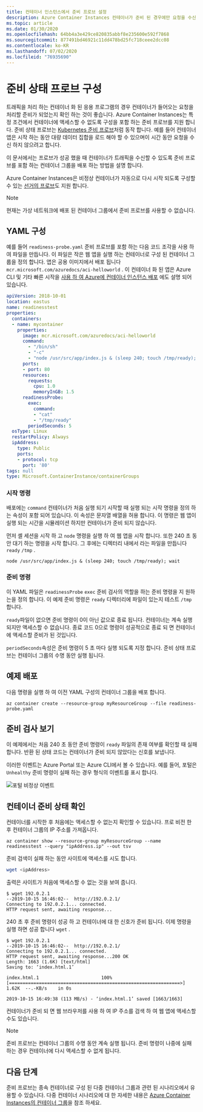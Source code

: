 ```yaml
---
title: 컨테이너 인스턴스에서 준비 프로브 설정
description: Azure Container Instances 컨테이너가 준비 된 경우에만 요청을 수신 하도록 프로브를 구성 하는 방법에 대해 알아봅니다.
ms.topic: article
ms.date: 01/30/2020
ms.openlocfilehash: 64bb4a3e429ce820835abbf8e235600e592f7868
ms.sourcegitcommit: 877491bd46921c11dd478bd25fc718ceee2dcc08
ms.contentlocale: ko-KR
ms.lasthandoff: 07/02/2020
ms.locfileid: "76935690"
---
```

# <a name="configure-readiness-probes"></a>준비 상태 프로브 구성

트래픽을 처리 하는 컨테이너 화 된 응용 프로그램의 경우 컨테이너가 들어오는 요청을 처리할 준비가 되었는지 확인 하는 것이 좋습니다. Azure Container Instances는 특정 조건에서 컨테이너에 액세스할 수 없도록 구성을 포함 하는 준비 프로브를 지원 합니다. 준비 상태 프로브는 [Kubernetes 준비 프로브](https://kubernetes.io/docs/tasks/configure-pod-container/configure-liveness-readiness-startup-probes/)처럼 동작 합니다. 예를 들어 컨테이너 앱은 시작 하는 동안 대량 데이터 집합을 로드 해야 할 수 있으며이 시간 동안 요청을 수신 하지 않으려고 합니다.

이 문서에서는 프로브가 성공 했을 때 컨테이너가 트래픽을 수신할 수 있도록 준비 프로브를 포함 하는 컨테이너 그룹을 배포 하는 방법을 설명 합니다.

Azure Container Instances은 비정상 컨테이너가 자동으로 다시 시작 되도록 구성할 수 있는 [선거의 프로브](container-instances-liveness-probe.md)도 지원 합니다.

> [!NOTE]
> 현재는 가상 네트워크에 배포 된 컨테이너 그룹에서 준비 프로브를 사용할 수 없습니다.

## <a name="yaml-configuration"></a>YAML 구성

예를 들어 `readiness-probe.yaml` 준비 프로브를 포함 하는 다음 코드 조각을 사용 하 여 파일을 만듭니다. 이 파일은 작은 웹 앱을 실행 하는 컨테이너로 구성 된 컨테이너 그룹을 정의 합니다. 앱은 공용 이미지에서 배포 됩니다 `mcr.microsoft.com/azuredocs/aci-helloworld` . 이 컨테이너 화 된 앱은 Azure CLI 및 기타 빠른 시작을 [사용 하 여 Azure에 컨테이너 인스턴스 배포](container-instances-quickstart.md) 에도 설명 되어 있습니다.

```yaml
apiVersion: 2018-10-01
location: eastus
name: readinesstest
properties:
  containers:
  - name: mycontainer
    properties:
      image: mcr.microsoft.com/azuredocs/aci-helloworld
      command:
        - "/bin/sh"
        - "-c"
        - "node /usr/src/app/index.js & (sleep 240; touch /tmp/ready); wait"
      ports:
      - port: 80
      resources:
        requests:
          cpu: 1.0
          memoryInGB: 1.5
      readinessProbe:
        exec:
          command:
          - "cat"
          - "/tmp/ready"
        periodSeconds: 5
  osType: Linux
  restartPolicy: Always
  ipAddress:
    type: Public
    ports:
    - protocol: tcp
      port: '80'
tags: null
type: Microsoft.ContainerInstance/containerGroups
```

### <a name="start-command"></a>시작 명령

배포에는 `command` 컨테이너가 처음 실행 되기 시작할 때 실행 되는 시작 명령을 정의 하는 속성이 포함 되어 있습니다. 이 속성은 문자열 배열을 허용 합니다. 이 명령은 웹 앱이 실행 되는 시간을 시뮬레이션 하지만 컨테이너가 준비 되지 않습니다. 

먼저 셸 세션을 시작 하 고 `node` 명령을 실행 하 여 웹 앱을 시작 합니다. 또한 240 초 동안 대기 하는 명령을 시작 합니다. 그 후에는 디렉터리 내에서 라는 파일을 만듭니다 `ready` `/tmp` .

```console
node /usr/src/app/index.js & (sleep 240; touch /tmp/ready); wait
```

### <a name="readiness-command"></a>준비 명령

이 YAML 파일은 `readinessProbe` `exec` 준비 검사의 역할을 하는 준비 명령을 지 원하는을 정의 합니다. 이 예제 준비 명령은 `ready` 디렉터리에 파일이 있는지 테스트 `/tmp` 합니다.

`ready`파일이 없으면 준비 명령이 0이 아닌 값으로 종료 됩니다. 컨테이너는 계속 실행 되지만 액세스할 수 없습니다. 종료 코드 0으로 명령이 성공적으로 종료 되 면 컨테이너에 액세스할 준비가 된 것입니다. 

`periodSeconds`속성은 준비 명령이 5 초 마다 실행 되도록 지정 합니다. 준비 상태 프로브는 컨테이너 그룹의 수명 동안 실행 됩니다.

## <a name="example-deployment"></a>예제 배포

다음 명령을 실행 하 여 이전 YAML 구성의 컨테이너 그룹을 배포 합니다.

```azurecli-interactive
az container create --resource-group myResourceGroup --file readiness-probe.yaml
```

## <a name="view-readiness-checks"></a>준비 검사 보기

이 예제에서는 처음 240 초 동안 준비 명령이 `ready` 파일의 존재 여부를 확인할 때 실패 합니다. 반환 된 상태 코드는 컨테이너가 준비 되지 않았다는 신호를 보냅니다.

이러한 이벤트는 Azure Portal 또는 Azure CLI에서 볼 수 있습니다. 예를 들어, 포털은 `Unhealthy` 준비 명령이 실패 하는 경우 형식의 이벤트를 표시 합니다. 

![포털 비정상 이벤트][portal-unhealthy]

## <a name="verify-container-readiness"></a>컨테이너 준비 상태 확인

컨테이너를 시작한 후 처음에는 액세스할 수 없는지 확인할 수 있습니다. 프로 비전 한 후 컨테이너 그룹의 IP 주소를 가져옵니다.

```azurecli
az container show --resource-group myResourceGroup --name readinesstest --query "ipAddress.ip" --out tsv
```

준비 검색이 실패 하는 동안 사이트에 액세스를 시도 합니다.

```bash
wget <ipAddress>
```

출력은 사이트가 처음에 액세스할 수 없는 것을 보여 줍니다.
```
$ wget 192.0.2.1
--2019-10-15 16:46:02--  http://192.0.2.1/
Connecting to 192.0.2.1... connected.
HTTP request sent, awaiting response... 
```

240 초 후 준비 명령이 성공 하 고 컨테이너에 대 한 신호가 준비 됩니다. 이제 명령을 실행 하면 성공 합니다 `wget` .

```
$ wget 192.0.2.1
--2019-10-15 16:46:02--  http://192.0.2.1/
Connecting to 192.0.2.1... connected.
HTTP request sent, awaiting response...200 OK
Length: 1663 (1.6K) [text/html]
Saving to: ‘index.html.1’

index.html.1                       100%[===============================================================>]   1.62K  --.-KB/s    in 0s      

2019-10-15 16:49:38 (113 MB/s) - ‘index.html.1’ saved [1663/1663] 
```

컨테이너가 준비 되 면 웹 브라우저를 사용 하 여 IP 주소를 검색 하 여 웹 앱에 액세스할 수도 있습니다.

> [!NOTE]
> 준비 프로브는 컨테이너 그룹의 수명 동안 계속 실행 됩니다. 준비 명령이 나중에 실패 하는 경우 컨테이너에 다시 액세스할 수 없게 됩니다. 
> 

## <a name="next-steps"></a>다음 단계

준비 프로브는 종속 컨테이너로 구성 된 다중 컨테이너 그룹과 관련 된 시나리오에서 유용할 수 있습니다. 다중 컨테이너 시나리오에 대 한 자세한 내용은 [Azure Container Instances의 컨테이너 그룹](container-instances-container-groups.md)을 참조 하세요.

<!-- IMAGES -->
[portal-unhealthy]: ./media/container-instances-readiness-probe/readiness-probe-failed.png
